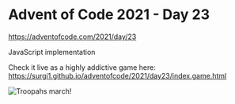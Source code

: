 # Advent of Code 2021 - Day 23

https://adventofcode.com/2021/day/23

JavaScript implementation

Check it live as a highly addictive game here: https://surgi1.github.io/adventofcode/2021/day23/index.game.html

![Troopahs march!](https://surgi1.github.io/adventofcode/screenshots/2021_23.png)